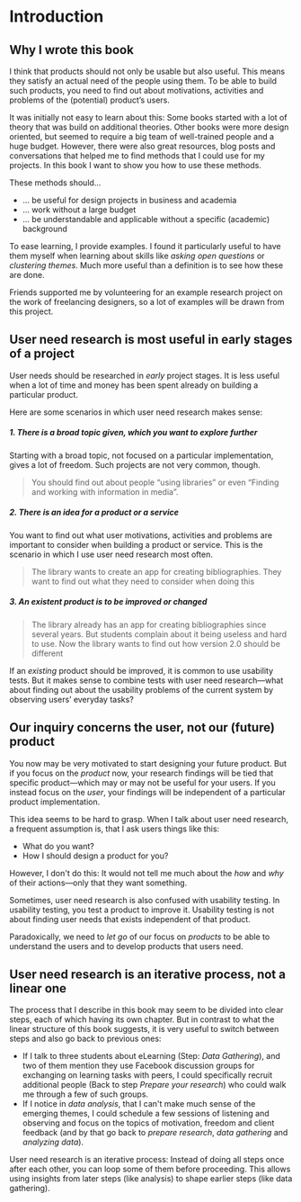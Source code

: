 # Introduction

## Why I wrote this book

I think that products should not only be usable but also useful. This means they satisfy an actual need of the people using them. To be able to build such products, you need to find out about motivations, activities and problems of the (potential) product’s users.

<!--  I think my first project in that direction was a bookmark manager and my research consisted of asking some people these questions via mail:

> * What do you do when you find information on a webpage useful for you (Bookmarks, Scrapbook, Delicious, simply remember) and why?
> * What do you find difficult about the current system to refind informations on the web and why?

I got some interesting mails back and tried to consider their answers in my design. Looking back, I would have done a few things differently, but for a small project I think it was a good method. -->

<!-- Possible example here -->

It was initially not easy to learn about this: Some books started with a lot of theory that was build on additional theories. Other books were more design oriented, but seemed to require a big team of well-trained people and a huge budget. However, there were also great resources, blog posts and conversations that helped me to find methods that I could use for my projects. In this book I want to show you how to use these methods.

These methods should…

* … be useful for design projects in business and academia
* … work without a large budget
* … be understandable and applicable without a specific (academic) background

To ease learning, I provide examples. I found it particularly useful to have them myself when learning about skills like *asking open questions* or *clustering themes*. Much more useful than a definition is to see how these are done.

Friends supported me by volunteering for an example research project on the work of freelancing designers, so a lot of examples will be drawn from this project.

## User need research is most useful in early stages of a project

User needs should be researched in *early* project stages. It is less useful when a lot of time and money has been spent already on building a particular product.

Here are some scenarios in which user need research makes sense:


##### 1. There is a broad topic given, which you want to explore further

Starting with a broad topic, not focused on a particular implementation, gives a lot of freedom. Such projects are not very common, though.

> You should find out about people “using libraries” or even “Finding and working with information in media”.

##### 2. There is an idea for a product or a service

You want to find out what user motivations, activities and problems are important to consider when building a product or service. This is the scenario in which I use user need research most often.

> The library wants to create an app for creating bibliographies.
> They want to find out what they need to consider when doing this

##### 3. An existent product is to be improved or changed

> The library already has an app for creating bibliographies since several years.
> But students complain about it being useless and hard to use.
> Now the library wants to find out how version 2.0 should be different

If an *existing* product should be improved, it is common to use usability tests. But it makes sense to combine tests with user need research—what about finding out about the usability problems of the current system by observing users’ everyday tasks?

<!-- align the team, ideas -->

## Our inquiry concerns the user, not our (future) product

You now may be very motivated to start designing your future product. But if you focus on the *product* now, your research findings will be tied that specific product—which may or may not be useful for your users. If you instead focus on the *user*, your findings will be independent of a particular product implementation.

This idea seems to be hard to grasp. When I talk about user need research, a frequent assumption is, that I ask users things like this:

* What do you want?
* How I should design a product for you?

However, I don't do this: It would not tell me much about the *how* and *why* of their actions—only that they want something.

Sometimes, user need research is also confused with usability testing. In usability testing, you test a product to improve it. Usability testing is not about finding user needs that exists independent of that product.

Paradoxically, we need to *let go* of our focus on *products* to be able to understand the users and to develop products that users need.


## User need research is an iterative process, not a linear one

The process that I describe in this book may seem to be divided into clear steps, each of which having its own chapter. But in contrast to what the linear structure of this book suggests, it is very useful to switch between steps and also go back to previous ones:

* If I talk to three students about eLearning (Step: *Data Gathering*), and two of them mention they use Facebook discussion groups for exchanging on learning tasks with peers, I could specifically recruit additional people (Back to step *Prepare your research*) who could walk me through a few of such groups.
* If I notice in *data analysis*, that I can't make much sense of the emerging themes, I could schedule a few sessions of listening and observing and focus on the topics of motivation, freedom and client feedback (and by that go back to *prepare research*, *data gathering* and *analyzing data*).

User need research is an iterative process: Instead of doing all steps once after each other, you can loop some of them before proceeding. This allows using insights from later steps (like analysis) to shape earlier steps (like data gathering).
